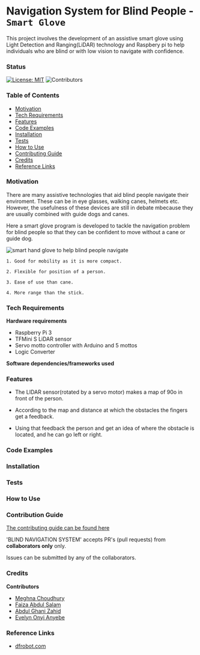 # Navigation System for Blind People - `Smart Glove`

This project involves the development of an assistive smart glove using Light Detection and Ranging(LiDAR) technology and Raspbery pi to help individuals who are blind or with low vision to navigate with confidence.

### Status
[![License: MIT](https://img.shields.io/badge/License-MIT-yellow.svg)](https://opensource.org/licenses/MIT)
![Contributors](https://img.shields.io/github/contributors/EvelynAnyebe/blind-nav-system)

### Table of Contents

* [Motivation](#Motivation)
* [Tech Requirements](#requirements)
* [Features](#features)
* [Code Examples](#code-examples)
* [Installation](#installation)
* [Tests](#tests)
* [How to Use](#how-to-use)
* [Contributing Guide](#contributing-guide)
* [Credits](#credits)
* [Reference Links](#reference-links)

### Motivation

There are many assistive technologies that aid blind people navigate their enviroment. These can be in eye glasses, walking canes, helmets etc. However, the usefulness of these devices are still in debate mbecause they are usually combined with guide dogs and canes. 

Here a smart glove program is developed to tackle the navigation problem for blind people so that they can be confident to move without a cane or guide dog. 


![smart hand glove to help blind people navigate](https://res.cloudinary.com/dxsty3st6/image/upload/v1643001489/blind-nav-system/smart_glove_3_pxaxcr.jpg)



``` **Why Smart Glove?**
1. Good for mobility as it is more compact.

2. Flexible for position of a person.

3. Ease of use than cane.

4. More range than the stick.
```

### Tech Requirements

**Hardware requirements**
* Raspberry Pi 3
* TFMini S LiDAR sensor
* Servo motto controller with Arduino and 5 mottos
* Logic Converter

**Software dependencies/frameworks used**

### Features

* The LIDAR sensor(rotated by a servo motor) makes a map of 90o in front of the person.

* According to the map and distance at which the obstacles the fingers get a feedback.

* Using that feedback the person and get an idea of where the obstacle is located, and he can go left or right.

### Code Examples

### Installation

### Tests

### How to Use
  
### Contribution Guide

[The contributing guide can be found here]()

'BLIND NAVIGATION SYSTEM' accepts PR's (pull requests) from **collaborators only**
only.

Issues can be submitted by any of the collaborators.

### Credits

**Contributors**
* [Meghna Choudhury](Megna)
* [Faiza Abdul Salam](Faiza)
* [Abdul Ghani Zahid](Abdul)
* [Evelyn Onyi Anyebe](Evelyn)

### Reference Links
* [dfrobot.com](https://www.dfrobot.com/product-1702.html)